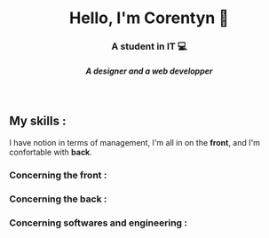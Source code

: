 <h1 text-decoration="none" align="center">Hello, I'm Corentyn 👋</h1>
<h3 align="center">A student in IT 💻</h3>
<h5 align="center">A designer and a web developper </h5>

<br>

## My skills : 

I have notion in terms of management, I'm all in on the **front**, and I'm confortable with **back**.

###  Concerning the front : 

### Concerning the back : 

### Concerning softwares and engineering : 

